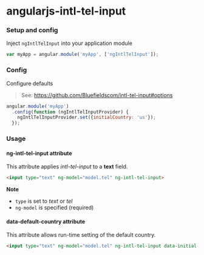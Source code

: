 # angularjs-intl-tel-input

### Setup and config

Inject `ngIntlTelInput` into your application module

```javascript
var myApp = angular.module('myApp', ['ngIntlTelInput']);
```

### Config

Configure defaults

> See: https://github.com/Bluefieldscom/intl-tel-input#options

```javascript
angular.module('myApp')
  .config(function (ngIntlTelInputProvider) {
    ngIntlTelInputProvider.set({initialCountry: 'us'});
  });
```

### Usage

#### ng-intl-tel-input attribute

This attribute applies _intl-tel-input_ to a **text** field.

```html
<input type="text" ng-model="model.tel" ng-intl-tel-input>
```

**Note**

* `type` is set to *text* or *tel*
* `ng-model` is specified (required)

#### data-default-country attribute

This attribute allows run-time setting of the default country.

```html
<input type="text" ng-model="model.tel" ng-intl-tel-input data-initial-country="gb">
```
